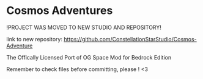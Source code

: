 # Cosmos Adventures
!PROJECT WAS MOVED TO NEW STUDIO AND REPOSITORY!

link to new repository:
https://github.com/ConstellationStarStudio/Cosmos-Adventure

The Offically Licensed Port of OG Space Mod for Bedrock Edition


Remember to check files before committing, please ! <3 
